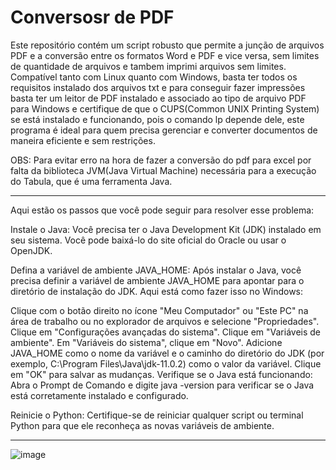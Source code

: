 # Conversosr de PDF

Este repositório contém um script robusto que permite a junção de arquivos PDF e a conversão entre os formatos Word e PDF e vice versa, sem limites de quantidade de arquivos e tambem imprimi arquivos sem limites. Compatível tanto com Linux quanto com Windows, basta ter todos os requisitos instalado dos arquivos txt e para conseguir fazer impressões basta ter um leitor de PDF instalado e associado ao tipo de arquivo PDF para Windows e certifique de que o CUPS(Common UNIX Printing System) se está instalado e funcionando, pois o comando lp depende dele, este programa é ideal para quem precisa gerenciar e converter documentos de maneira eficiente e sem restrições.

OBS: Para evitar erro na hora de fazer a conversão do pdf para excel por falta da biblioteca JVM(Java Virtual Machine) necessária para a execução do Tabula, que é uma ferramenta Java.

-----

Aqui estão os passos que você pode seguir para resolver esse problema:

Instale o Java: Você precisa ter o Java Development Kit (JDK) instalado em seu sistema. Você pode baixá-lo do site oficial do Oracle ou usar o OpenJDK.

Defina a variável de ambiente JAVA_HOME: Após instalar o Java, você precisa definir a variável de ambiente JAVA_HOME para apontar para o diretório de instalação do JDK. Aqui está como fazer isso no Windows:

Clique com o botão direito no ícone "Meu Computador" ou "Este PC" na área de trabalho ou no explorador de arquivos e selecione "Propriedades".
Clique em "Configurações avançadas do sistema".
Clique em "Variáveis de ambiente".
Em "Variáveis do sistema", clique em "Novo".
Adicione JAVA_HOME como o nome da variável e o caminho do diretório do JDK (por exemplo, C:\Program Files\Java\jdk-11.0.2) como o valor da variável.
Clique em "OK" para salvar as mudanças.
Verifique se o Java está funcionando: Abra o Prompt de Comando e digite java -version para verificar se o Java está corretamente instalado e configurado.

Reinicie o Python: Certifique-se de reiniciar qualquer script ou terminal Python para que ele reconheça as novas variáveis de ambiente.

----

![image](https://github.com/handlersyss/Mega_PDF/assets/169811777/62fb8aca-f8d3-4d16-aa33-9637874cb015)

